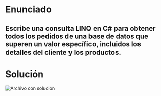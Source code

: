 # Enunciado

##  Escribe una consulta LINQ en C# para obtener todos los pedidos de una base de datos que superen un valor específico, incluidos los detalles del cliente y los productos.

# Solución

![Archivo con solucion](./Pedidos.cs)
